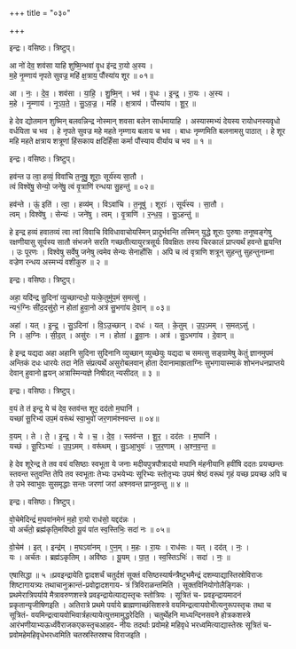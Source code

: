 +++
title = "०३०"

+++


इन्द्रः। वसिष्ठः। त्रिष्टुप्।

आ नो॑ देव॒ शव॑सा याहि शुष्मि॒न्भवा॑ वृ॒ध इ॑न्द्र रा॒यो अ॒स्य ।  
म॒हे नृ॒म्णाय॑ नृपते सुवज्र॒ महि॑ क्ष॒त्राय॒ पौंस्या॑य शूर ॥ ०१॥

आ । नः॒ । दे॒व॒ । शव॑सा । या॒हि॒ । शु॒ष्मि॒न् । भव॑ । वृ॒धः । इ॒न्द्र॒ । रा॒यः । अ॒स्य ।  
म॒हे । नृ॒म्णाय॑ । नृ॒ऽप॒ते॒ । सु॒ऽव॒ज्र॒ । महि॑ । क्ष॒त्राय॑ । पौंस्या॑य । शू॒र॒ ॥

हे देव द्योतमान शुष्मिन् बलवन्निन्द्र नोस्मान् शवसा बलेन सार्धमायाहि । अस्यास्मभ्यं देयस्य रायोधनस्यवृधो वर्धयिता च भव । हे नृपते सुवज्र महे महते नृम्णाय बलाय च भव । बाधः नृम्णमिति बलनामसु पाठात् । हे शूर महि महते क्षत्राय शत्रूणां हिंसकाय क्षदिर्हिंसा कर्मा पौंस्याय वीर्याय च भव ॥ १ ॥

इन्द्रः। वसिष्ठः। त्रिष्टुप्।

हव॑न्त उ त्वा॒ हव्यं॒ विवा॑चि त॒नूषु॒ शूराः॒ सूर्य॑स्य सा॒तौ ।  
त्वं विश्वे॑षु॒ सेन्यो॒ जने॑षु॒ त्वं वृ॒त्राणि॑ रन्धया सु॒हन्तु॑ ॥ ०२॥

हव॑न्ते । ऊं॒ इति॑ । त्वा॒ । हव्य॑म् । विऽवा॑चि । त॒नूषु॑ । शूराः॑ । सूर्य॑स्य । सा॒तौ ।  
त्वम् । विश्वे॑षु । सेन्यः॑ । जने॑षु । त्वम् । वृ॒त्राणि॑ । र॒न्ध॒य॒ । सु॒ऽहन्तु॑ ॥

हे इन्द्र हव्यं हवातव्यं त्वा त्वां विवाचि विविधावाचोयस्मिन् प्रादुर्भवन्ति तस्मिन् युद्धे शूराः पुरुषाः तनूष्वङ्गेषु रक्षणीयासु सूर्यस्य सातौ संभजने सरति गच्छतीत्यायुरत्रसूर्यः विवक्षितः तस्य चिरकालं प्राप्त्यर्थं हवन्ते ह्वयन्ति । उः पूरणः । विश्वेषु सर्वेषु जनेषु त्वमेव सेन्यः सेनार्होसि । अपि च त्वं वृत्राणि शत्रून् सुहन्तु सुहन्तुनाम्ना वज्रेण रन्धय अस्मभ्यं वशीकुरु ॥ २ ॥

इन्द्रः। वसिष्ठः। त्रिष्टुप्।

अहा॒ यदि॑न्द्र सु॒दिना॑ व्यु॒च्छान्दधो॒ यत्के॒तुमु॑प॒मं स॒मत्सु॑ ।  
न्य१॒॑ग्निः सी॑द॒दसु॑रो॒ न होता॑ हुवा॒नो अत्र॑ सु॒भगा॑य दे॒वान् ॥ ०३॥

अहा॑ । यत् । इ॒न्द्र॒ । सु॒ऽदिना॑ । वि॒ऽउ॒च्छान् । दधः॑ । यत् । के॒तुम् । उ॒प॒ऽमम् । स॒मत्ऽसु॑ ।  
नि । अ॒ग्निः । सी॒द॒त् । असु॑रः । न । होता॑ । हु॒वा॒नः । अत्र॑ । सु॒ऽभगा॑य । दे॒वान् ॥

हे इन्द्र यद्यदा अहा अहानि सुदिना सुदिनानि व्युच्छान् व्युच्छेयुः यद्यदा च समत्सु सङ्ग्रामेषु केतुं ज्ञानमुपमं अन्तिकं दधः धारयेः तदा नेति संप्रत्यर्थे असुरोबलवान् होता देवानामाह्राताग्निः सुभगायास्माकं शोभनधनप्राप्तये देवान् हुवानो ह्वयन् अत्रास्मिन्यज्ञे निषीदत् न्यसीदत् ॥ ३ ॥

इन्द्रः। वसिष्ठः। त्रिष्टुप्।

व॒यं ते त॑ इन्द्र॒ ये च॑ देव॒ स्तव॑न्त शूर॒ दद॑तो म॒घानि॑ ।  
यच्छा॑ सू॒रिभ्य॑ उप॒मं वरू॑थं स्वा॒भुवो॑ जर॒णाम॑श्नवन्त ॥ ०४॥

व॒यम् । ते । ते॒ । इ॒न्द्र॒ । ये । च॒ । दे॒व॒ । स्तव॑न्त । शू॒र॒ । दद॑तः । म॒घानि॑ ।  
यच्छ॑ । सू॒रिऽभ्यः॑ । उ॒प॒ऽमम् । वरू॑थम् । सु॒ऽआ॒भुवः॑ । ज॒र॒णाम् । अ॒श्न॒व॒न्त॒ ॥

हे देव शूरेन्द्र ते तव वयं वसिष्ठाः स्वभूता ये जनाः मदीयपुत्रपौत्रादयो मघानि मंहनीयानि हवींषि ददतः प्रयच्छन्तः स्तवन्त स्तुवन्ति तेपि तव स्वभूताः तेभ्यः उभयेभ्यः सूरिभ्यः स्तोतृभ्यः उपमं श्रेष्ठं वरूथं गृहं यच्छ प्रयच्छ अपि च ते उभे स्वाभुवः सुसमृद्धाः सन्तः जरणां जरां अश्नवन्त प्राप्नुवन्तु ॥ ४ ॥

इन्द्रः। वसिष्ठः। त्रिष्टुप्।

वो॒चेमेदिन्द्रं॑ म॒घवा॑नमेनं म॒हो रा॒यो राध॑सो॒ यद्दद॑न्नः ।  
यो अर्च॑तो॒ ब्रह्म॑कृति॒मवि॑ष्ठो यू॒यं पा॑त स्व॒स्तिभिः॒ सदा॑ नः ॥ ०५॥

वो॒चेम॑ । इत् । इन्द्र॑म् । म॒घऽवा॑नम् । ए॒न॒म् । म॒हः । रा॒यः । राध॑सः । यत् । दद॑त् । नः॒ ।  
यः । अर्च॑तः । ब्रह्म॑ऽकृतिम् । अवि॑ष्ठः । यू॒यम् । पा॒त॒ । स्व॒स्तिऽभिः॑ । सदा॑ । नः॒ ॥

एषासिद्धा ॥ ५ ॥प्रवइन्द्रायेति द्वादशर्चं चतुर्दशं सूक्तं वसिष्ठस्यार्षन्त्रैष्टुभमैन्द्रं दशम्याद्यास्तिस्रोविराजः शिष्टागायत्र्यः तथाचानुक्रान्तं-प्रवोद्वादशगाय- त्रं त्रिविराळन्तमिति । सूक्तविनियोगोलैङ्गिकः । प्रथमेरात्रिपर्याये मैत्रावरुणशस्त्रे प्रवइन्द्रायेत्याद्यस्तृचः स्तोत्रियः । सूत्रितं च- प्रवइन्द्रायमादनं प्रकृतान्यृजीषिणइति । अतिरात्रे प्रथमे पर्याये ब्राह्मणाच्छंसिशस्त्रे वयमिन्द्रत्वायवोभीत्यनुरूपस्तृचः तथा च सूत्रितं- वयमिन्द्रत्वायवोभिवार्त्रहत्यायेत्युत्तमामुद्धरेदिति । चतुर्थेहनि माध्यन्दिनसवने होत्रकशस्त्रे आरंभणीयाभ्यऊर्ध्वंवैराजकएकस्तृचआहव- नीयः तदर्थाः प्रवोमहे महिवृधे भरध्वमित्याद्यास्तेस्रः सूत्रितं च-प्रवोमहेमहिवृधेभरध्वमिति चतस्रस्तिस्रश्च विराजइति ।
